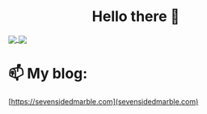 <h1 align="center">
Hello there 👋
</h1>

<a href="https://github.com/sevensidedmarble/github-readme-stats">
  <img align="center" src="https://github-readme-stats.vercel.app/api?username=sevensidedmarble&show_icons=true&theme=darcula"/>
</a>


<a href="https://github.com/sevensidedmarble/github-readme-stats">
  <img align="center" src="https://github-readme-stats.vercel.app/top-langs/?username=sevensidedmarble&show_icons=true&theme=darcula"/>
</a>

# 📫 My blog:
[https://sevensidedmarble.com](sevensidedmarble.com)
